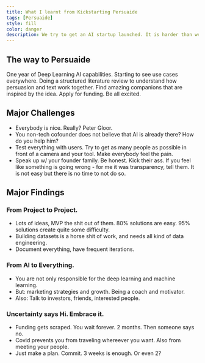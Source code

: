 ```yaml
---
title: What I learnt from Kickstarting Persuaide
tags: [Persuaide]
style: fill
color: danger
description: We try to get an AI startup launched. It is harder than we thought.
---
```


## The way to Persuaide

One year of Deep Learning AI capabilities. Starting to see use cases everywhere. 
Doing a structured literature review to understand how persuasion and text work together. 
Find amazing companions that are inspired by the idea. 
Apply for funding. Be all excited.


## Major Challenges

- Everybody is nice. Really? Peter Gloor.
- You non-tech cofounder does not believe that AI is already there? How do you help him? 
- Test everything with users. Try to get as many people as possible in front of a camera and your tool. Make everybody feel the pain.
- Speak up w/ your founder family. Be honest. Kick their ass. If you feel like something is going wrong - for me it was transparency, tell them. It is not easy but there is no time to not do so.

## Major Findings

### From Project to Project.

- Lots of ideas, MVP the shit out of them. 80% solutions are easy. 95% solutions create quite some difficulty.
- Building datasets is a horse shit of work, and needs all kind of data engineering.
- Document everything, have frequent iterations.

### From AI to Everything.

- You are not only responsible for the deep learning and machine learning.
- But: marketing strategies and growth. Being a coach and motivator. 
- Also: Talk to investors, friends, interested people.

### Uncertainty says Hi. Embrace it.

- Funding gets scraped. You wait forever. 2 months. Then someone says no. 
- Covid prevents you from traveling whereever you want. Also from meeting your people.
- Just make a plan. Commit. 3 weeks is enough. Or even 2?
